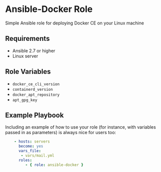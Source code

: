 Ansible-Docker Role
=========

Simple Ansible role for deploying Docker CE on your Linux machine

Requirements
------------

- Ansible 2.7 or higher
- Linux server

Role Variables
--------------

- `docker_ce_cli_version`
- `containerd_version`
- `docker_apt_repository`
- `apt_gpg_key`

Example Playbook
----------------

Including an example of how to use your role (for instance, with variables passed in as parameters) is always nice for users too:

```yaml
    - hosts: servers
      become: yes
      vars_file:
       - vars/mail.yml
      roles:
         - { role: ansible-docker }
```
